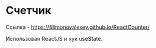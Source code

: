 # Счетчик

Ссылка - https://filimonovalexey.github.io/ReactCounter/

Использован ReactJS и хук useState.